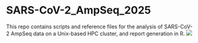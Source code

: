 # SARS-CoV-2_AmpSeq_2025
This repo contains scripts and reference files for the analysis of SARS-CoV-2 AmpSeq data on a Unix-based HPC cluster, and report generation in R.
![](https://github.com/Jex-Lab/pipeline_script/ampseq_workflow_2025.png)
